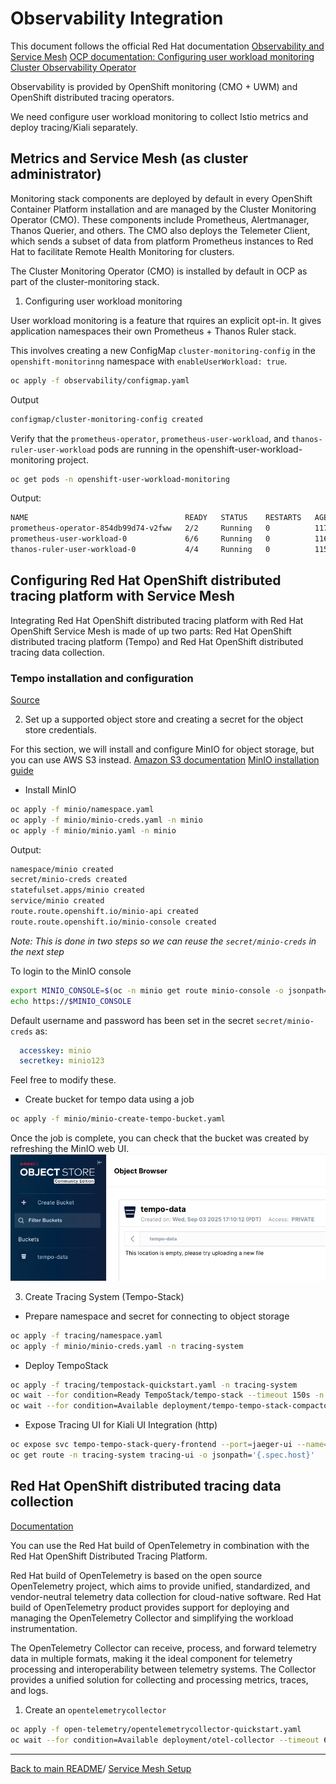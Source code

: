 

# Observability Integration

This document follows the official Red Hat documentation
[Observability and Service Mesh](https://docs.redhat.com/en/documentation/red_hat_openshift_service_mesh/3.1/html/observability/index)
[OCP documentation: Configuring user workload monitoring](https://docs.redhat.com/en/documentation/openshift_container_platform/4.18/html/monitoring/configuring-user-workload-monitoring#configuring-performance-and-scalability-uwm)
[Cluster Observability Operator](https://docs.redhat.com/en/documentation/openshift_container_platform/4.19/html/cluster_observability_operator/index)


Observability is provided by OpenShift monitoring (CMO + UWM) and OpenShift distributed tracing operators.

We need configure user workload monitoring to collect Istio metrics and deploy tracing/Kiali separately.

## Metrics and Service Mesh (as cluster administrator)

Monitoring stack components are deployed by default in every OpenShift Container Platform installation and are managed by the Cluster Monitoring Operator (CMO). These components include Prometheus, Alertmanager, Thanos Querier, and others. The CMO also deploys the Telemeter Client, which sends a subset of data from platform Prometheus instances to Red Hat to facilitate Remote Health Monitoring for clusters.

The Cluster Monitoring Operator (CMO) is installed by default in OCP as part of the cluster-monitoring stack.

1. Configuring user workload monitoring

User workload monitoring is a feature that rquires an explicit opt-in. It gives application namespaces their own Prometheus + Thanos Ruler stack.

This involves creating a new ConfigMap `cluster-monitoring-config` in the `openshift-monitorinng` namespace with `enableUserWorkload: true`.

```bash
oc apply -f observability/configmap.yaml    
```

Output
```bash
configmap/cluster-monitoring-config created
```

Verify that the `prometheus-operator`, `prometheus-user-workload`, and `thanos-ruler-user-workload` pods are running in the openshift-user-workload-monitoring project.

```bash
oc get pods -n openshift-user-workload-monitoring   
```

Output:
```bash
NAME                                   READY   STATUS    RESTARTS   AGE
prometheus-operator-854db99d74-v2fww   2/2     Running   0          117s
prometheus-user-workload-0             6/6     Running   0          116s
thanos-ruler-user-workload-0           4/4     Running   0          115s
```
<!-- 
2. Create a `ServiceMonitor` to monitor the Istio control plane

*Note assumes you have create istio namespaces already*



```bash 
oc apply -f observability/servicemonitor.yaml -n istio-system
```

Output
```bash
servicemonitor.monitoring.coreos.com/istiod-monitor created
```

3. Create a PodMonitor to collect metrics from the Istio proxies 

```bash
oc apply -f observability/podmonitor.yaml -n istio-system 
oc apply -f observability/podmonitor.yaml -n prod-gateway 
oc apply -f observability/podmonitor.yaml -n bookinfo  
```

Output
```bash
podmonitor.monitoring.coreos.com/istio-proxies-monitor created
```

*Note: You will need to deploy a PodMonitor in each application and gateway namespace managed by the service mesh*

4. Ensure observability for service mesh is working correctly from the OpenShift Console:
    - Go to Observe->Metrics
    - Run the query `istio_requests_total`

![Metrics Query Example](/img/image01.png) -->

## Configuring Red Hat OpenShift distributed tracing platform with Service Mesh 

Integrating Red Hat OpenShift distributed tracing platform with Red Hat OpenShift Service Mesh is made of up two parts: Red Hat OpenShift distributed tracing platform (Tempo) and Red Hat OpenShift distributed tracing data collection.

### Tempo installation and configuration
[Source](https://docs.redhat.com/en/documentation/openshift_container_platform/4.18/html/distributed_tracing/distr-tracing-architecture)

<!-- 1. Install the Tempo Operator

```bash
oc apply -f operators/tempo-product.yaml 
```

Output
```bash
namespace/openshift-tempo-operator created
operatorgroup.operators.coreos.com/openshift-tempo-operator created
subscription.operators.coreos.com/tempo-product created
```
Check to make sure the `tempo-operator` `PHASE` is in the `Succeeded` state

```bash
oc get csv -n openshift-tempo-operator
```

Output:
```bash
NAME                          DISPLAY                            VERSION    REPLACES                      PHASE
...
tempo-operator.v0.16.0-2      Tempo Operator                     0.16.0-2   tempo-operator.v0.16.0-1      Succeeded
``` -->

2. Set up a supported object store and creating a secret for the object store credentials.

For this section, we will install and configure MinIO for object storage, but you can use AWS S3 instead.
[Amazon S3 documentation](https://docs.aws.amazon.com/AmazonS3/latest/userguide/create-bucket-overview.html)
[MinIO installation guide](https://operator.min.io/#deploy-the-minio-operator-and-create-a-tenant)

- Install MinIO



```bash
oc apply -f minio/namespace.yaml 
oc apply -f minio/minio-creds.yaml -n minio
oc apply -f minio/minio.yaml -n minio 
```

Output:
```bash
namespace/minio created
secret/minio-creds created
statefulset.apps/minio created
service/minio created
route.route.openshift.io/minio-api created
route.route.openshift.io/minio-console created
```

*Note: This is done in two steps so we can reuse the `secret/minio-creds` in the next step*

To login to the MinIO console
```bash
export MINIO_CONSOLE=$(oc -n minio get route minio-console -o jsonpath='{.spec.host}')
echo https://$MINIO_CONSOLE 
```

Default username and password has been set in the secret `secret/minio-creds` as:
```yaml
  accesskey: minio
  secretkey: minio123
``` 

Feel free to modify these.

- Create bucket for tempo data using a job
```bash
oc apply -f minio/minio-create-tempo-bucket.yaml 
```

Once the job is complete, you can check that the bucket was created by refreshing the MinIO web UI.
![tempo-data bucket](/img/image02.png)

3. Create Tracing System (Tempo-Stack)

- Prepare namespace and secret for connecting to object storage

```bash
oc apply -f tracing/namespace.yaml  
oc apply -f minio/minio-creds.yaml -n tracing-system
```

- Deploy TempoStack
```bash
oc apply -f tracing/tempostack-quickstart.yaml -n tracing-system
oc wait --for condition=Ready TempoStack/tempo-stack --timeout 150s -n tracing-system
oc wait --for condition=Available deployment/tempo-tempo-stack-compactor --timeout 150s -n tracing-system
```

- Expose Tracing UI for Kiali UI Integration (http)

```bash
oc expose svc tempo-tempo-stack-query-frontend --port=jaeger-ui --name=tracing-ui -n tracing-system
oc get route -n tracing-system tracing-ui -o jsonpath='{.spec.host}'
```

<!-- ## Cluster Observability Operator and the Cluster Observability Operator distributed tracing UI plugin

[Documentation](https://docs.redhat.com/en/documentation/openshift_container_platform/4.19/html/cluster_observability_operator/cluster-observability-operator-overview)

The `Cluster Observability Operator (COO)` is an optional component of the OpenShift Container Platform 
designed for creating and managing highly customizable monitoring stacks. It enables cluster administrators 
to automate configuration and management of monitoring needs extensively, offering a more tailored and 
detailed view of each namespace compared to the default OpenShift Container Platform monitoring system.  

The COO components function independently of the default in-cluster monitoring stack, which is deployed 
and managed by the Cluster Monitoring Operator (CMO). Monitoring stacks deployed by the two Operators do 
not conflict. You can use a COO monitoring stack in addition to the default platform monitoring components 
deployed by the CMO.

The distributed tracing UI plugin adds tracing-related features to the OpenShift Container Platform web 
console at Observe -> Traces. You can follow requests through the front end and into the backend of 
microservices, helping you identify code errors and performance bottlenecks in distributed systems.

### Installing The `Cluster Observability Operator (COO) UI plugin`

```bash
oc apply -f plugins/coo-ui-plugin.yaml  
``` -->

## Red Hat OpenShift distributed tracing data collection

[Documentation](https://docs.redhat.com/en/documentation/openshift_container_platform/4.19/html/red_hat_build_of_opentelemetry/index)

You can use the Red Hat build of OpenTelemetry in combination with the Red Hat OpenShift Distributed Tracing Platform.

Red Hat build of OpenTelemetry is based on the open source OpenTelemetry project, which aims to provide unified, 
standardized, and vendor-neutral telemetry data collection for cloud-native software. Red Hat build of OpenTelemetry 
product provides support for deploying and managing the OpenTelemetry Collector and simplifying the workload instrumentation.

The OpenTelemetry Collector can receive, process, and forward telemetry data in multiple formats, making it the 
ideal component for telemetry processing and interoperability between telemetry systems. The Collector provides 
a unified solution for collecting and processing metrics, traces, and logs.


1. Create an `opentelemetrycollector`

```bash
oc apply -f open-telemetry/opentelemetrycollector-quickstart.yaml
oc wait --for condition=Available deployment/otel-collector --timeout 60s -n opentelemetrycollector
```
---
[Back to main README](/README.md)/
[Service Mesh Setup](/02_OSSM_SETUP.md)